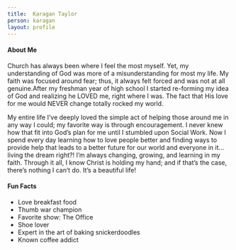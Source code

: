 ```yaml
---
title:  Karagan Taylor
person: karagan
layout: profile
---
```


#### About Me

Church has always been where I feel the most myself. Yet, my understanding of God was more of a misunderstanding for most my life. My faith was focused around fear; thus, it always felt forced and was not at all genuine.After my freshman year of high school I started re-forming my idea of God and realizing he LOVED me, right where I was. The fact that His love for me would NEVER change totally rocked my world.

My entire life I’ve deeply loved the simple act of helping those around me in any way I could; my favorite way is through encouragement. I never knew how that fit into God’s plan for me until I stumbled upon Social Work. Now I spend every day learning how to love people better and finding ways to provide help that leads to a better future for our world and everyone in it… living the dream right?!   I’m always changing, growing, and learning in my faith. Through it all, I know Christ is holding my hand; and if that’s the case, there’s nothing I can’t do. It’s a beautiful life!

#### Fun Facts

- Love breakfast food
- Thumb war champion
- Favorite show: The Office
- Shoe lover
- Expert in the art of baking snickerdoodles
- Known coffee addict